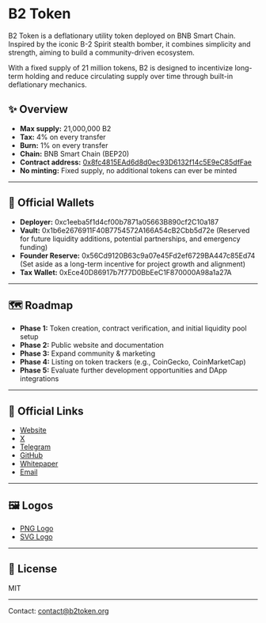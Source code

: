 # B2 Token

B2 Token is a deflationary utility token deployed on BNB Smart Chain. Inspired by the iconic B-2 Spirit stealth bomber, it combines simplicity and strength, aiming to build a community-driven ecosystem.

With a fixed supply of 21 million tokens, B2 is designed to incentivize long-term holding and reduce circulating supply over time through built-in deflationary mechanics.

## ✨ Overview

- **Max supply:** 21,000,000 B2
- **Tax:** 4% on every transfer
- **Burn:** 1% on every transfer
- **Chain:** BNB Smart Chain (BEP20)
- **Contract address:** [0x8fc4815EAd6d8d0ec93D6132f14c5E9eC85dfFae](https://bscscan.com/token/0x8fc4815EAd6d8d0ec93D6132f14c5E9eC85dfFae)
- **No minting:** Fixed supply, no additional tokens can ever be minted

---

## 💼 Official Wallets

- **Deployer:** 0xc1eeba5f1d4cf00b7871a05663B890cf2C10a187
- **Vault:** 0x1b6e2676911F40B7754572A166A54cB2Cbb5d72e (Reserved for future liquidity additions, potential partnerships, and emergency funding)
- **Founder Reserve:** 0x56Cd9120B63c9a07e45Fd2ef6729BA447c85Ed74 (Set aside as a long-term incentive for project growth and alignment)
- **Tax Wallet:** 0xEce40D86917b7f77D0BbEeC1F870000A98a1a27A

---

## 🗺 Roadmap

- **Phase 1:** Token creation, contract verification, and initial liquidity pool setup
- **Phase 2:** Public website and documentation
- **Phase 3:** Expand community & marketing
- **Phase 4:** Listing on token trackers (e.g., CoinGecko, CoinMarketCap)
- **Phase 5:** Evaluate further development opportunities and DApp integrations

---

## 🔗 Official Links

- [Website](https://b2token.org)
- [X](https://x.com/b2token)
- [Telegram](https://t.me/b2token)
- [GitHub](https://github.com/B2-Token/B2T)
- [Whitepaper](https://github.com/B2-Token/B2T/blob/main/docs/B2T_Whitepaper.pdf)
- [Email](mailto:contact@b2token.org)

---

## 🖼 Logos

- [PNG Logo](https://raw.githubusercontent.com/B2-Token/b2token-assets/main/B2T_logo.png)
- [SVG Logo](https://raw.githubusercontent.com/B2-Token/b2token-assets/refs/heads/main/B2T_Logo.svg)

---

## 📄 License

MIT

---

Contact: contact@b2token.org

